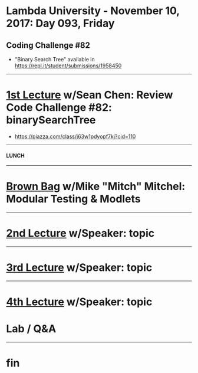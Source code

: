 # Lambda University - November 10, 2017: Day 093, Friday
## Coding Challenge #82
- "Binary Search Tree" available in https://repl.it/student/submissions/1958450
***
# [1st Lecture](https://youtu.be/Vdui-EVc-fU) w/Sean Chen: Review Code Challenge #82: binarySearchTree
- https://piazza.com/class/j63w1pdyopf7kj?cid=110

***
#### LUNCH
***
# [Brown Bag](VIDEO_RECORDED_NOT_POSTED) w/Mike "Mitch" Mitchel: Modular Testing & Modlets
***
# [2nd Lecture](VIDEO_RECORDED_NOT_POSTED) w/Speaker: topic
***
# [3rd Lecture](VIDEO_RECORDED_NOT_POSTED) w/Speaker: topic
***
# [4th Lecture](VIDEO_RECORDED_NOT_POSTED) w/Speaker: topic
# Lab / Q&A
***
# fin
